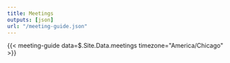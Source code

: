 ```yaml
---
title: Meetings
outputs: [json]
url: "/meeting-guide.json"
---
```

{{< meeting-guide data=$.Site.Data.meetings timezone="America/Chicago" >}}
